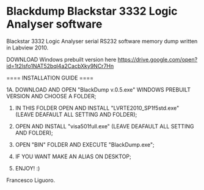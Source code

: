 # Blackdump Blackstar 3332 Logic Analyser software
Blackstar 3332 Logic Analyser serial RS232 software memory dump written in Labview 2010.

DOWNLOAD Windows prebuilt version here
https://drive.google.com/open?id=1t2lsfo1NAT52bql4a2CacbXky9NCr7Hn

==== INSTALLATION GUIDE ====

1A. DOWNLOAD AND OPEN "BlackDump v.0.5.exe" WINDOWS PREBUILT VERSION AND CHOOSE A FOLDER;

1. IN THIS FOLDER OPEN AND INSTALL "LVRTE2010_SP1f5std.exe" (LEAVE DEAFAULT ALL SETTING AND FOLDER);

2. OPEN AND INSTALL "visa501full.exe" (LEAVE DEAFAULT ALL SETTING AND FOLDER);

3. OPEN "BIN" FOLDER AND EXECUTE "BlackDump.exe";

4. IF YOU WANT MAKE AN ALIAS ON DESKTOP;

5. ENJOY! :)

Francesco Liguoro.
